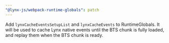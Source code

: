 ```yaml
---
"@lynx-js/webpack-runtime-globals": patch
---
```


Add `lynxCacheEventsSetupList` and `lynxCacheEvents` to RuntimeGlobals. It will be used to cache Lynx native events until the BTS chunk is fully loaded, and replay them when the BTS chunk is ready.
